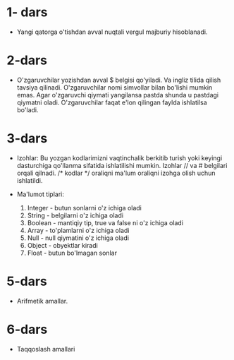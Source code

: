 # 1- dars
- Yangi qatorga o'tishdan avval nuqtali vergul majburiy hisoblanadi.

# 2-dars
- O'zgaruvchilar yozishdan avval $ belgisi qo'yiladi. Va ingliz tilida qilish tavsiya qilinadi. O'zgaruvchilar nomi simvollar bilan bo'lishi mumkin emas. Agar o'zgaruvchi qiymati yangilansa pastda shunda u pastdagi qiymatni oladi. O'zgaruvchilar faqat e'lon qilingan faylda ishlatilsa bo'ladi.

# 3-dars
- Izohlar: Bu yozgan kodlarimizni vaqtinchalik berkitib turish yoki keyingi dasturchiga qo'llanma sifatida ishlatilishi mumkin. 
Izohlar // va # belgilari orqali qilnadi. /* kodlar */ oraliqni ma'lum oraliqni izohga olish uchun ishlatildi.

- Ma'lumot tiplari:    
    1. Integer - butun sonlarni o'z ichiga oladi
    2. String - belgilarni o'z ichiga oladi
    3. Boolean - mantiqiy tip, true va false ni o'z ichiga oladi
    4. Array - to'plamlarni o'z ichiga oladi
    5. Null -  null qiymatini o'z ichiga oladi
    6. Object - obyektlar kiradi
    7. Float - butun bo'lmagan sonlar

# 5-dars 
- Arifmetik amallar.

# 6-dars
- Taqqoslash amallari

